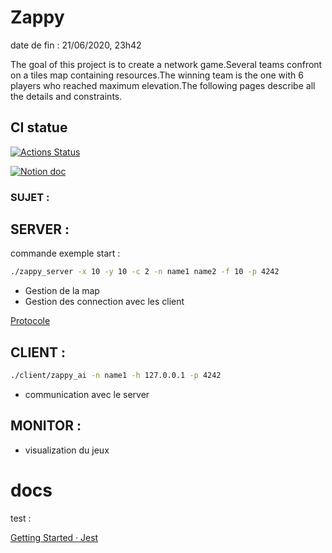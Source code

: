 # Zappy

date de fin : 21/06/2020, 23h42

The goal of this project is to create a network game.Several teams confront on a tiles map containing resources.The winning team is the one with 6 players who reached maximum elevation.The following pages describe all the details and constraints.

## CI statue

[![Actions Status](https://github.com/cchalop1/PSU_zappy_2019/workflows/ci-zappy/badge.svg)](https://github.com/cchalop1/PSU_zappy_2019/workflows/ci-zappy/badge.svg)

[![Notion doc](https://www.notion.so/Zappy-501f7f607f26431c873121570122d320)](https://www.notion.so/Zappy-501f7f607f26431c873121570122d320)

### SUJET :

[](https://intra.epitech.eu/module/2019/B-YEP-410/PAR-4-1/acti-382138/project/file/B-PSU-403_zappy.pdf)

## SERVER :

commande exemple start :

```bash
./zappy_server -x 10 -y 10 -c 2 -n name1 name2 -f 10 -p 4242
```

- Gestion de la map
- Gestion des connection avec les client

[Protocole](Zappy%20501f7f607f26431c873121570122d320/Protocole%204f9653e95d3a4f33b40b6ea4e30cff56.md)

## CLIENT :

```bash
./client/zappy_ai -n name1 -h 127.0.0.1 -p 4242
```

- communication avec le server

## MONITOR :

- visualization du jeux

# docs

test :

[Getting Started · Jest](https://jestjs.io/docs/en/getting-started.html)
